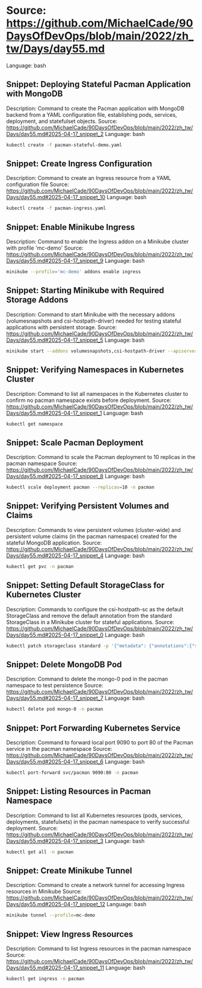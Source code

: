 # Source: https://github.com/MichaelCade/90DaysOfDevOps/blob/main/2022/zh_tw/Days/day55.md
Language: bash

## Snippet: Deploying Stateful Pacman Application with MongoDB
Description: Command to create the Pacman application with MongoDB backend from a YAML configuration file, establishing pods, services, deployment, and statefulset objects.
Source: https://github.com/MichaelCade/90DaysOfDevOps/blob/main/2022/zh_tw/Days/day55.md#2025-04-17_snippet_2
Language: bash

```bash
kubectl create -f pacman-stateful-demo.yaml
```

## Snippet: Create Ingress Configuration
Description: Command to create an Ingress resource from a YAML configuration file
Source: https://github.com/MichaelCade/90DaysOfDevOps/blob/main/2022/zh_tw/Days/day55.md#2025-04-17_snippet_10
Language: bash

```bash
kubectl create -f pacman-ingress.yaml
```

## Snippet: Enable Minikube Ingress
Description: Command to enable the Ingress addon on a Minikube cluster with profile 'mc-demo'
Source: https://github.com/MichaelCade/90DaysOfDevOps/blob/main/2022/zh_tw/Days/day55.md#2025-04-17_snippet_9
Language: bash

```bash
minikube --profile='mc-demo' addons enable ingress
```

## Snippet: Starting Minikube with Required Storage Addons
Description: Command to start Minikube with the necessary addons (volumesnapshots and csi-hostpath-driver) needed for testing stateful applications with persistent storage.
Source: https://github.com/MichaelCade/90DaysOfDevOps/blob/main/2022/zh_tw/Days/day55.md#2025-04-17_snippet_5
Language: bash

```bash
minikube start --addons volumesnapshots,csi-hostpath-driver --apiserver-port=6443 --container-runtime=containerd -p mc-demo --kubernetes-version=1.21.2
```

## Snippet: Verifying Namespaces in Kubernetes Cluster
Description: Command to list all namespaces in the Kubernetes cluster to confirm no pacman namespace exists before deployment.
Source: https://github.com/MichaelCade/90DaysOfDevOps/blob/main/2022/zh_tw/Days/day55.md#2025-04-17_snippet_1
Language: bash

```bash
kubectl get namespace
```

## Snippet: Scale Pacman Deployment
Description: Command to scale the Pacman deployment to 10 replicas in the pacman namespace
Source: https://github.com/MichaelCade/90DaysOfDevOps/blob/main/2022/zh_tw/Days/day55.md#2025-04-17_snippet_8
Language: bash

```bash
kubectl scale deployment pacman --replicas=10 -n pacman
```

## Snippet: Verifying Persistent Volumes and Claims
Description: Commands to view persistent volumes (cluster-wide) and persistent volume claims (in the pacman namespace) created for the stateful MongoDB application.
Source: https://github.com/MichaelCade/90DaysOfDevOps/blob/main/2022/zh_tw/Days/day55.md#2025-04-17_snippet_4
Language: bash

```bash
kubectl get pvc -n pacman
```

## Snippet: Setting Default StorageClass for Kubernetes Cluster
Description: Commands to configure the csi-hostpath-sc as the default StorageClass and remove the default annotation from the standard StorageClass in a Minikube cluster for stateful applications.
Source: https://github.com/MichaelCade/90DaysOfDevOps/blob/main/2022/zh_tw/Days/day55.md#2025-04-17_snippet_0
Language: bash

```bash
kubectl patch storageclass standard -p '{"metadata": {"annotations":{"storageclass.kubernetes.io/is-default-class":"false"}}}'
```

## Snippet: Delete MongoDB Pod
Description: Command to delete the mongo-0 pod in the pacman namespace to test persistence
Source: https://github.com/MichaelCade/90DaysOfDevOps/blob/main/2022/zh_tw/Days/day55.md#2025-04-17_snippet_7
Language: bash

```bash
kubectl delete pod mongo-0 -n pacman
```

## Snippet: Port Forwarding Kubernetes Service
Description: Command to forward local port 9090 to port 80 of the Pacman service in the pacman namespace
Source: https://github.com/MichaelCade/90DaysOfDevOps/blob/main/2022/zh_tw/Days/day55.md#2025-04-17_snippet_6
Language: bash

```bash
kubectl port-forward svc/pacman 9090:80 -n pacman
```

## Snippet: Listing Resources in Pacman Namespace
Description: Command to list all Kubernetes resources (pods, services, deployments, statefulsets) in the pacman namespace to verify successful deployment.
Source: https://github.com/MichaelCade/90DaysOfDevOps/blob/main/2022/zh_tw/Days/day55.md#2025-04-17_snippet_3
Language: bash

```bash
kubectl get all -n pacman
```

## Snippet: Create Minikube Tunnel
Description: Command to create a network tunnel for accessing Ingress resources in Minikube
Source: https://github.com/MichaelCade/90DaysOfDevOps/blob/main/2022/zh_tw/Days/day55.md#2025-04-17_snippet_12
Language: bash

```bash
minikube tunnel --profile=mc-demo
```

## Snippet: View Ingress Resources
Description: Command to list Ingress resources in the pacman namespace
Source: https://github.com/MichaelCade/90DaysOfDevOps/blob/main/2022/zh_tw/Days/day55.md#2025-04-17_snippet_11
Language: bash

```bash
kubectl get ingress -n pacman
```